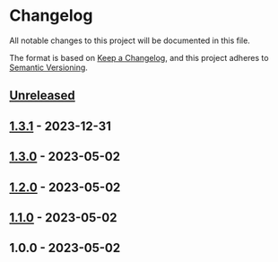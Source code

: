 # Changelog

All notable changes to this project will be documented in this file.

The format is based on [Keep a Changelog](https://keepachangelog.com/en/1.0.0/),
and this project adheres to [Semantic Versioning](https://semver.org/spec/v2.0.0.html).

<a name="unreleased"></a>
## [Unreleased]


<a name="1.3.1"></a>
## [1.3.1] - 2023-12-31

<a name="1.3.0"></a>
## [1.3.0] - 2023-05-02

<a name="1.2.0"></a>
## [1.2.0] - 2023-05-02

<a name="1.1.0"></a>
## [1.1.0] - 2023-05-02

<a name="1.0.0"></a>
## 1.0.0 - 2023-05-02

[Unreleased]: https://github.com/basecodeoy/bookmark-parser/compare/1.3.1...HEAD
[1.3.1]: https://github.com/basecodeoy/bookmark-parser/compare/1.3.0...1.3.1
[1.3.0]: https://github.com/basecodeoy/bookmark-parser/compare/1.2.0...1.3.0
[1.2.0]: https://github.com/basecodeoy/bookmark-parser/compare/1.1.0...1.2.0
[1.1.0]: https://github.com/basecodeoy/bookmark-parser/compare/1.0.0...1.1.0
